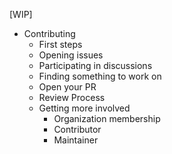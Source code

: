 [WIP]
* Contributing
    * First steps
    * Opening issues
    * Participating in discussions
    * Finding something to work on
    * Open your PR
    * Review Process
    * Getting more involved
        * Organization membership
        * Contributor
        * Maintainer